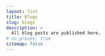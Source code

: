 ```yaml
---
layout: list
title: Blogs
slug: blogs
description: >
  All blog posts are published here.
# no_groups: true
sitemap: false
---
```

